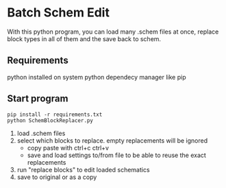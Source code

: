 # Batch Schem Edit
With this python program, you can load many .schem files at once, replace block types in all of them and the save back to schem.

## Requirements
python installed on system
python dependecy manager like pip

## Start program
```commandline
pip install -r requirements.txt
python SchemBlockReplacer.py
```

1. load .schem files 
2. select which blocks to replace. empty replacements will be ignored
    - copy paste with ctrl+c ctrl+v
    - save and load settings to/from file to be able to reuse the exact replacements
3. run "replace blocks" to edit loaded schematics
4. save to original or as a copy